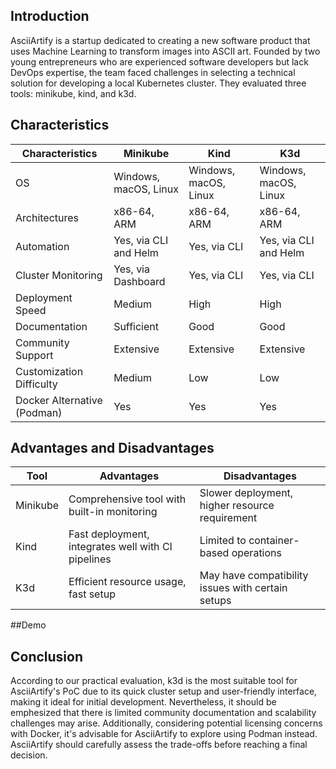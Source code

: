 ## Introduction
AsciiArtify is a startup dedicated to creating a new software product that uses Machine Learning to transform images into ASCII art. Founded by two young entrepreneurs who are experienced software developers but lack DevOps expertise, the team faced challenges in selecting a technical solution for developing a local Kubernetes cluster. They evaluated three tools: minikube, kind, and k3d.

## Characteristics
| Characteristics            | Minikube                  | Kind                      | K3d                       |
|----------------------------|---------------------------|---------------------------|---------------------------|
| OS                         | Windows, macOS, Linux     | Windows, macOS, Linux     | Windows, macOS, Linux     |
| Architectures              | x86-64, ARM               | x86-64, ARM               | x86-64, ARM               |
| Automation                 | Yes, via CLI and Helm     | Yes, via CLI              | Yes, via CLI and Helm     |
| Cluster Monitoring         | Yes, via Dashboard        | Yes, via CLI              | Yes, via CLI              |
| Deployment Speed           | Medium                    | High                      | High                      |
| Documentation              | Sufficient                | Good                      | Good                      |
| Community Support          | Extensive                 | Extensive                 | Extensive                 |
| Customization Difficulty   | Medium                    | Low                       | Low                       |
| Docker Alternative (Podman)| Yes                       | Yes                       | Yes                       |

## Advantages and Disadvantages
| Tool      | Advantages                                         | Disadvantages                                      |
|-----------|----------------------------------------------------|----------------------------------------------------|
| Minikube  | Comprehensive tool with built-in monitoring        | Slower deployment, higher resource requirement     |
| Kind      | Fast deployment, integrates well with CI pipelines | Limited to container-based operations              |
| K3d       | Efficient resource usage, fast setup               | May have compatibility issues with certain setups  |

##Demo


## Conclusion

According to our practical evaluation, k3d is the most suitable tool for AsciiArtify's PoC due to its quick cluster setup and user-friendly interface, making it ideal for initial development. Nevertheless, it should be emphesized that there is limited community documentation and scalability challenges may arise. Additionally, considering potential licensing concerns with Docker, it's advisable for AsciiArtify to explore using Podman instead. AsciiArtify should carefully assess the trade-offs before reaching a final decision.



